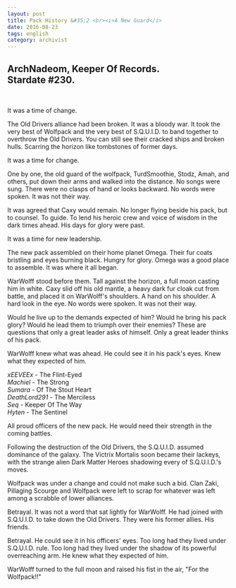 ```yaml
---
layout: post
title: Pack History &#35;2 <br><i>A New Guard</i>
date: 2016-08-23
tags: english
category: archivist
---
```

ArchNadeom, Keeper Of Records.<br>Stardate #230.
------------------------------------------------
&nbsp; 

It was a time of change.

The Old Drivers alliance had been broken. It was a bloody war. It took the very best of Wolfpack and the very best of S.Q.U.I.D. to band together to overthrow the Old Drivers. You can still see their cracked ships and broken hulls. Scarring the horizon like tombstones of former days.

It was a time for change.

One by one, the old guard of the wolfpack, TurdSmoothie, Stodz, Amah, and others, put down their arms and walked into the distance. No songs were sung. There were no clasps of hand or looks backward. No words were spoken. It was not their way.

It was agreed that Caxy would remain. No longer flying beside his pack, but to counsel. To guide. To lend his heroic crew and voice of wisdom in the dark times ahead. His days for glory were past.

It was a time for new leadership.

The new pack assembled on their home planet Omega. Their fur coats bristling and eyes burning black. Hungry for glory. Omega was a good place to assemble. It was where it all began.

WarWolff stood before them. Tall against the horizon, a full moon casting him in white. Caxy slid off his old mantle, a heavy dark fur cloak cut from battle, and placed it on WarWolff's shoulders. A hand on his shoulder. A hard look in the eye. No words were spoken. It was not their way.

Would he live up to the demands expected of him? Would he bring his pack glory? Would he lead them to triumph over their enemies? These are questions that only a great leader asks of himself. Only a great leader thinks of his pack.

WarWolff knew what was ahead. He could see it in his pack's eyes. Knew what they expected of him.

_xEEVEEx_ - The Flint-Eyed  
_Machiel_ - The Strong  
_Sumara_ - Of The Stout Heart  
_DeathLord291_ - The Merciless  
_Seq_ - Keeper Of The Way  
_Hyten_ - The Sentinel  

All proud officers of the new pack. He would need their strength in the coming battles.

Following the destruction of the Old Drivers, the S.Q.U.I.D. assumed dominance of the galaxy. The Victrix Mortalis soon became their lackeys, with the strange alien Dark Matter Heroes shadowing every of S.Q.U.I.D.'s moves.

Wolfpack was under a change and could not make such a bid. Clan Zaki, Pillaging Scourge and Wolfpack were left to scrap for whatever was left among a scrabble of lower alliances.

Betrayal. It was not a word that sat lightly for WarWolff. He had joined with S.Q.U.I.D. to take down the Old Drivers. They were his former allies. His friends.

Betrayal. He could see it in his officers' eyes. Too long had they lived under S.Q.U.I.D. rule. Too long had they lived under the shadow of its powerful overreaching arm. He knew what they expected of him.

WarWolff turned to the full moon and raised his fist in the air, "For the Wolfpack!!"
